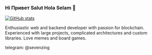 ### Hi Привет Salut Hola Selam 👋

[![GitHub stats](https://github-readme-stats.vercel.app/api?username=sevenzing)](https://github.com/anuraghazra/github-readme-stats)


Enthusiastic web and backend developer with passion for blockchain. Experienced with large projects, complicated architectures and custom libraries. Love memes and board games. 

telegram: @sevenzing

<!--
**sevenzing/sevenzing** is a ✨ _special_ ✨ repository because its `README.md` (this file) appears on your GitHub profile.

Here are some ideas to get you started:

- 🔭 I’m currently working on ...
- 🌱 I’m currently learning ...
- 👯 I’m looking to collaborate on ...
- 🤔 I’m looking for help with ...
- 💬 Ask me about ...
- 📫 How to reach me: ...
- 😄 Pronouns: ...
- ⚡ Fun fact: ...
-->
